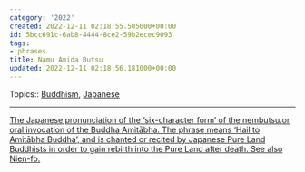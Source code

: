 ```yaml
---
category: '2022'
created: 2022-12-11 02:18:55.505000+00:00
id: 5bcc691c-6ab8-4444-8ce2-59b2ecec9093
tags:
- phrases
title: Namu Amida Butsu
updated: 2022-12-11 02:18:56.181000+00:00
---
```

   
Topics:: [Buddhism](../topics/buddhism.md), [Japanese](../topics/Japanese.md)   
   
   
---   
   
[The Japanese pronunciation of the ‘six-character form’ of the nembutsu.or oral invocation of the Buddha Amitābha. The phrase means ‘Hail to Amitābha Buddha’, and is chanted or recited by Japanese Pure Land Buddhists in order to gain rebirth into the Pure Land after death. See also Nien-fo.](https://www.oxfordreference.com/display/10.1093/oi/authority.20110803100222517;jsessionid=337DE89542B2FFDE61A52F5FDD7AD8C6)